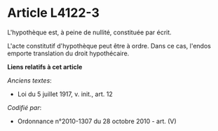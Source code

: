 # Article L4122-3

L'hypothèque est, à peine de nullité, constituée par écrit.

L'acte constitutif d'hypothèque peut être à ordre. Dans ce cas, l'endos emporte translation du droit hypothécaire.

**Liens relatifs à cet article**

_Anciens textes_:

  - Loi du 5 juillet 1917, v. init., art. 12

_Codifié par_:

  - Ordonnance n°2010-1307 du 28 octobre 2010 - art. (V)

